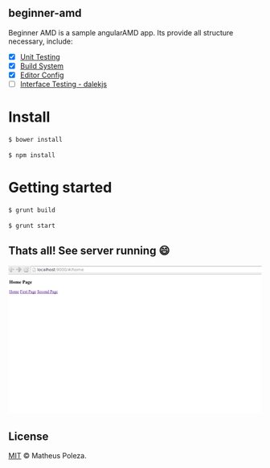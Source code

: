 ## beginner-amd

Beginner AMD is a sample angularAMD app. Its provide all structure necessary, include:
- [x] [Unit Testing](#unit)
- [x] [Build System](#build)
- [x] [Editor Config](#editor)
- [ ] [Interface Testing - dalekjs](#interface)

# Install

```sh
$ bower install
```

```sh
$ npm install
```

# Getting started

```sh
$ grunt build
```

```sh
$ grunt start
```
## Thats all! See server running :smile:
![server running](assets/localhost.png)

## License

[MIT](https://github.com/fdaciuk/licenses/blob/master/MIT-LICENSE.md) © Matheus Poleza.
